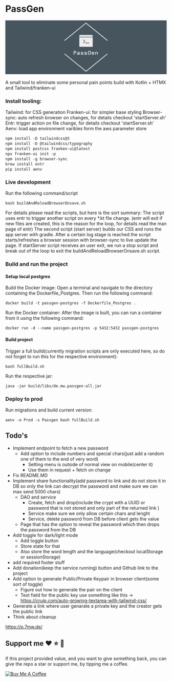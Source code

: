 # PassGen

![logo](https://github.com/MartinWie/PassGen/blob/master/logo.png)

A small tool to eliminate some personal pain points build with Kotlin + HTMX and Tailwind/franken-ui

### Install tooling:

Tailwind: for CSS generation
Franken-ui: for simpler base styling
Browser-sync: auto refresh browser on changes, for details checkout 'startServer.sh'
Entr: trigger action on file change, for details checkout 'startServer.sh'
Aenv: load app environment varibles form the aws parameter store

```Terminal
npm install -D tailwindcss@3
npm install -D @tailwindcss/typography
npm install postcss franken-ui@latest
npx franken-ui init -p
npm install -g browser-sync 
brew install entr
pip install aenv
```

### Live development

Run the following command/script

```Terminal
bash buildAndReloadBrowserOnsave.sh
```

For details please read the scripts, but here is the sort summary:
The script uses entr to trigger another script on every *.kt file change.
(entr will exit if new files are created, this is the reason for the loop, for details read the man page of entr)
The second script (start server) builds our CSS and runs the app server with gradle.
After a certain log stage is reached the script starts/refreshes a browser session with browser-sync to live update the
page.
If startServer script receives an user exit, we run a stop script and break out of the loop to exit the
buildAndReloadBrowserOnsave.sh script.

### Build and run the project

#### Setup local postgres

Build the Docker image: Open a terminal and navigate to the directory containing the Dockerfile_Postgres. Then run the following command:  

```Terminal
docker build -t passgen-postgres -f Dockerfile_Postgres .
```

Run the Docker container: After the image is built, you can run a container from it using the following command:  

```Terminal
docker run -d --name passgen-postgres -p 5432:5432 passgen-postgres
```

#### Build project

Trigger a full build(currently migration scripts are only executed here, so do not forget to run this for the respective
environment):

```Terminal
bash fullBuild.sh
```

Run the respective jar:

```Terminal
java -jar build/libs/de.mw.passgen-all.jar 
```

### Deploy to prod

Run migrations and build current version:

```Terminal
aenv -e Prod -s Passgen bash fullBuild.sh
```


## Todo's

- Implement endpoint to fetch a new password
  - Add option to include numbers and special chars(just add a random one of them to the end of very word)
    - Setting menu is outside of normal view on mobile(center it)
    - Use them in request + fetch on change
- Fix README.MD
- Implement share functionality(add password to link and do not store it in DB so only the link can decrypt the password and make sure we can max send 5000 chars)
  - DAO and service
    - Create, fetch and drop(include the crypt with a UUID or password that is not stored and only part of the returned link )
    - Service make sure we only allow certain chars and lenght
    - Service, delete password from DB before client gets the value
  - Page that has the option to reveal the password which then drops the password from the DB
- Add toggle for dark/light mode
  - Add toggle button
  - Store state for that
  - Also store the word length and the language(checkout localStorage or sessionStorage)
- add required footer stuff 
- Add donation(keep the service running) button and Github link to the project
- Add option to generate Public/Private Keypair in browser client(some sort of toggle)
  - Figure out how to generate the pair on the client
  - Text field for the public key use something like this -> https://cruip.com/auto-growing-textarea-with-tailwind-css/ 
- Generate a link where user genarate a private key and the creator gets the public link
- Think about cleanup


https://p.7mw.de/

## Support me :heart: :star: :money_with_wings:
If this project provided value, and you want to give something back, you can give the repo a star or support me, by tipping me a coffee.

<a href="https://buymeacoffee.com/MartinWie" target="_blank"><img src="https://cdn.buymeacoffee.com/buttons/v2/default-blue.png" alt="Buy Me A Coffee" width="170"></a>
